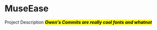 # MuseEase

Project Description
<mark>___Owen's Commits are really cool fonts and whatnot___</mark>
